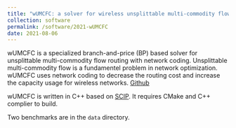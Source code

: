 ```yaml
---
title: "wUMCFC: a solver for wireless unsplittable multi-commodity flow routing with network coding"
collection: software
permalink: /software/2021-wUMCFC
date: 2021-08-06
---
```


wUMCFC is a specialized branch-and-price (BP) based solver for unsplittable multi-commodity flow routing with network coding. Unsplittable multi-commodity flow is a fundamentel problem in network optimization. wUMCFC uses network coding to decrease the routing cost and increase the capacity usage for wireless networks. [Github](https://github.com/lidingxu/wUMCFC)

wUMCFC is written in C++ based on [SCIP](https://www.scipopt.org/). It requires CMake and C++ complier to build.

Two benchmarks are in the `data` directory.
